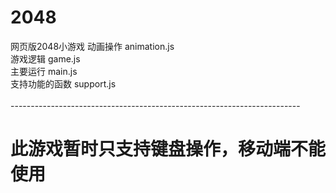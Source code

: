 # 2048
网页版2048小游戏
动画操作       animation.js <br>
游戏逻辑       game.js<br>
主要运行       main.js<br>
支持功能的函数  support.js<br>
<br>
------------------------------------------------------------------------<br>
# 此游戏暂时只支持键盘操作，移动端不能使用
